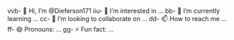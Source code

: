vvb- 👋 Hi, I’m @Dieferson171
iiu- 👀 I’m interested in ...
bb- 🌱 I’m currently learning ...
cc- 💞️ I’m looking to collaborate on ...
dd- 📫 How to reach me ...
ff- 😄 Pronouns: ...
gg- ⚡ Fun fact: ...

<!---
Dieferson171/Dieferson171 is a ✨ special ✨ repository because its `README.md` (this file) appears on your GitHub profile.
You can click the Preview link to take a look at your changes.
--->
